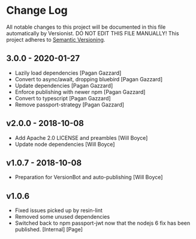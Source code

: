 # Change Log

All notable changes to this project will be documented in this file
automatically by Versionist. DO NOT EDIT THIS FILE MANUALLY!
This project adheres to [Semantic Versioning](http://semver.org/).

## 3.0.0 - 2020-01-27

* Lazily load dependencies [Pagan Gazzard]
* Convert to async/await, dropping bluebird [Pagan Gazzard]
* Update dependencies [Pagan Gazzard]
* Enforce publishing with newer npm [Pagan Gazzard]
* Convert to typescript [Pagan Gazzard]
* Remove passport-strategy [Pagan Gazzard]

## v2.0.0 - 2018-10-08

* Add Apache 2.0 LICENSE and preambles [Will Boyce]
* Update node dependencies [Will Boyce]

## v1.0.7 - 2018-10-08

* Preparation for VersionBot and auto-publishing [Will Boyce]

## v1.0.6

* Fixed issues picked up by resin-lint
* Removed some unused dependencies
* Switched back to npm passport-jwt now that the nodejs 6 fix has been published. [Internal] [Page]
